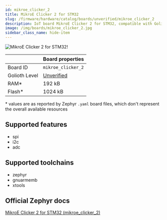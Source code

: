 ```yaml
---
id: mikroe_clicker_2
title: MikroE Clicker 2 for STM32
slug: /firmware/hardware/catalog/boards/unverified/mikroe_clicker_2
description: IoT board MikroE Clicker 2 for STM32, compatible with Golioth at unverified level.
image: /img/boards/mikroe_clicker_2.jpg
sidebar_class_name: hide-item
---
```


[//]: # (This is an auto-generated file, do not edit! Changes to it will be lost upon re-generation)

![MikroE Clicker 2 for STM32!](/img/boards/mikroe_clicker_2.jpg "MikroE Clicker 2 for STM32")

|                | Board properties     |
| -------------  | -------------------- |
| Board ID       | `mikroe_clicker_2` |
| Golioth Level  | [Unverified](/firmware/hardware#unverified-boards) |
| RAM*           | 192 kB |
| Flash*         | 1024 kB |

\* values are as reported by Zephyr `.yaml` board files, which don't represent the overall available resources



## Supported features

* spi
* i2c
* adc

## Supported toolchains

* zephyr
* gnuarmemb
* xtools

## Official Zephyr docs

[MikroE Clicker 2 for STM32 (mikroe_clicker_2)](https://docs.zephyrproject.org/latest/boards/mikroe/clicker_2/doc/index.html)
